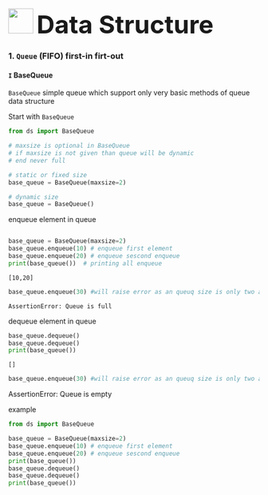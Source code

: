 
# <img src='https://hackr.io/tutorials/learn-data-structures-algorithms/logo/logo-data-structures-algorithms?ver=1550834269' height='50' width='50'> <a style="font-size:50px" >Data Structure</a>

### **1.** `Queue` (FIFO) first-in firt-out

#### `I` **BaseQueue**
`BaseQueue` simple queue which support only very basic methods of queue data structure

Start with `BaseQueue`
```python
from ds import BaseQueue

# maxsize is optional in BaseQueue
# if maxsize is not given than queue will be dynamic
# end never full

# static or fixed size 
base_queue = BaseQueue(maxsize=2)

# dynamic size
base_queue = BaseQueue()
```

enqueue element in queue
```python

base_queue = BaseQueue(maxsize=2)
base_queue.enqueue(10) # enqueue first element 
base_queue.enqueue(20) # enqueue sescond enqueue 
print(base_queue())  # printing all enqueue
```
    [10,20]
```python
base_queue.enqueue(30) #will raise error as an queuq size is only two and third element can't be pushed
```
    AssertionError: Queue is full

dequeue element in queue
```python
base_queue.dequeue()
base_queue.dequeue()
print(base_queue())
```
    []
```python
base_queue.enqueue(30) #will raise error as an queuq size is only two and third element can't be pushed
```
  AssertionError: Queue is empty

example
```python
from ds import BaseQueue

base_queue = BaseQueue(maxsize=2)
base_queue.enqueue(10) # enqueue first element 
base_queue.enqueue(20) # enqueue sescond enqueue 
print(base_queue())
base_queue.dequeue()
base_queue.dequeue()
print(base_queue())

```
